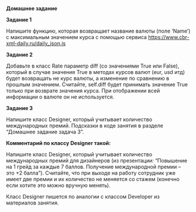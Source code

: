 **Домашнее задание**

**Задание 1**

Напишите функцию, которая возвращает название валюты (поле ‘Name’) с максимальным значением курса с помощью сервиса https://www.cbr-xml-daily.ru/daily_json.js

**Задание 2**

Добавьте в класс Rate параметр diff (со значениями True или False), который в случае значения True в методах курсов валют (eur, usd итд) будет возвращать не курс валюты, а изменение по сравнению в прошлым значением. Считайте, self.diff будет принимать значение True только при возврате значения курса. При отображении всей информации о валюте он не используется.

**Задание 3**

Напишите класс Designer, который учитывает количество международных премий. Подсказки в коде занятия в разделе “Домашнее задание задача 3”.

**Комментарий по классу Designer такой:**

Напишите класс Designer, который учитывает количество международных премий для дизайнеров (из презентации: “Повышение на 1 грейд за каждые 7 баллов. Получение международной премии – это +2 балла”). Считайте, что при выходе на работу сотрудник уже имеет две премии и их количество не меняется со стажем (конечно если хотите это можно вручную менять).

Класс Designer пишется по аналогии с классом Developer из материалов занятия.